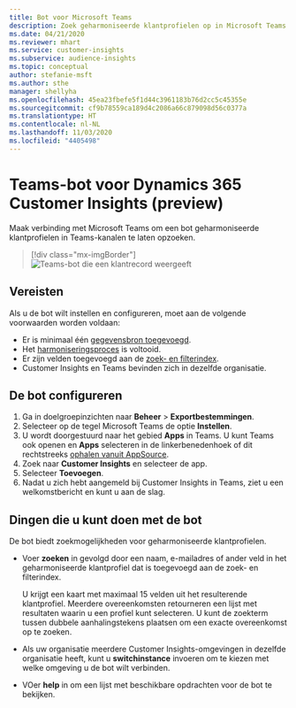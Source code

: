 ```yaml
---
title: Bot voor Microsoft Teams
description: Zoek geharmoniseerde klantprofielen op in Microsoft Teams met behulp van een bot.
ms.date: 04/21/2020
ms.reviewer: mhart
ms.service: customer-insights
ms.subservice: audience-insights
ms.topic: conceptual
author: stefanie-msft
ms.author: sthe
manager: shellyha
ms.openlocfilehash: 45ea23fbefe5f1d44c3961183b76d2cc5c45355e
ms.sourcegitcommit: cf9b78559ca189d4c2086a66c879098d56c0377a
ms.translationtype: HT
ms.contentlocale: nl-NL
ms.lasthandoff: 11/03/2020
ms.locfileid: "4405498"
---
```

# <a name="teams-bot-for-dynamics-365-customer-insights-preview"></a>Teams-bot voor Dynamics 365 Customer Insights (preview)

Maak verbinding met Microsoft Teams om een bot geharmoniseerde klantprofielen in Teams-kanalen te laten opzoeken.

> [!div class="mx-imgBorder"]
> ![Teams-bot die een klantrecord weergeeft](media/teams-bot.png "Teams-bot die een klantrecord weergeeft")

## <a name="prerequisites"></a>Vereisten

Als u de bot wilt instellen en configureren, moet aan de volgende voorwaarden worden voldaan:

- Er is minimaal één [gegevensbron toegevoegd](data-sources.md).
- Het [harmoniseringsproces](data-unification.md) is voltooid.
- Er zijn velden toegevoegd aan de [zoek- en filterindex](search-filter-index.md).
- Customer Insights en Teams bevinden zich in dezelfde organisatie.

## <a name="configure-the-bot"></a>De bot configureren

1. Ga in doelgroepinzichten naar **Beheer** > **Exportbestemmingen**.
1. Selecteer op de tegel Microsoft Teams de optie **Instellen**.
1. U wordt doorgestuurd naar het gebied **Apps** in Teams. U kunt Teams ook openen en **Apps** selecteren in de linkerbenedenhoek of dit rechtstreeks [ophalen vanuit AppSource](https://go.microsoft.com/fwlink/?linkid=2124104).
1. Zoek naar **Customer Insights** en selecteer de app.
1. Selecteer **Toevoegen**.
1. Nadat u zich hebt aangemeld bij Customer Insights in Teams, ziet u een welkomstbericht en kunt u aan de slag.

## <a name="things-you-can-do-with-the-bot"></a>Dingen die u kunt doen met de bot

De bot biedt zoekmogelijkheden voor geharmoniseerde klantprofielen.

- Voer **zoeken** in gevolgd door een naam, e-mailadres of ander veld in het geharmoniseerde klantprofiel dat is toegevoegd aan de zoek- en filterindex.

  U krijgt een kaart met maximaal 15 velden uit het resulterende klantprofiel. Meerdere overeenkomsten retourneren een lijst met resultaten waarin u een profiel kunt selecteren. U kunt de zoekterm tussen dubbele aanhalingstekens plaatsen om een exacte overeenkomst op te zoeken.

- Als uw organisatie meerdere Customer Insights-omgevingen in dezelfde organisatie heeft, kunt u **switchinstance** invoeren om te kiezen met welke omgeving u de bot wilt verbinden.

- VOer **help** in om een lijst met beschikbare opdrachten voor de bot te bekijken.  
